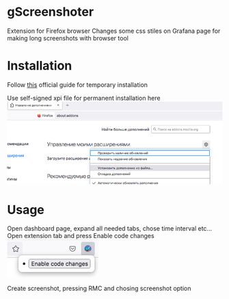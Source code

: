 # gScreenshoter
Extension for Firefox browser
Changes some css stiles on Grafana page for making long screenshots with browser tool
# Installation 
Follow [this](https://extensionworkshop.com/documentation/develop/temporary-installation-in-firefox/) official guide for temporary installation


Use self-signed xpi file for permanent installation here
![](screenshots/s1.png)
# Usage
Open dashboard page, expand all needed tabs, chose time interval etc...
Open extension tab and press Enable code changes
![](screenshots/s2.png)

Create screenshot, pressing RMC and chosing screenshot option
